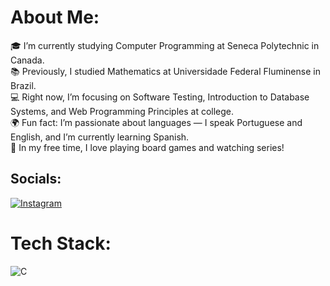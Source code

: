 # About Me:
🎓 I’m currently studying Computer Programming at Seneca Polytechnic in Canada.<br>📚 Previously, I studied Mathematics at Universidade Federal Fluminense in Brazil.<br>💻 Right now, I’m focusing on Software Testing, Introduction to Database Systems, and Web Programming Principles at college.<br>🌍 Fun fact: I’m passionate about languages — I speak Portuguese and English, and I’m currently learning Spanish.<br>🎲 In my free time, I love playing board games and watching series!


## Socials:
[![Instagram](https://img.shields.io/badge/Instagram-%23E4405F.svg?logo=Instagram&logoColor=white)](https://instagram.com/babiromano) 

# Tech Stack:
![C](https://img.shields.io/badge/c-%2300599C.svg?style=for-the-badge&logo=c&logoColor=white)

<!-- Proudly created with GPRM ( https://gprm.itsvg.in ) -->
